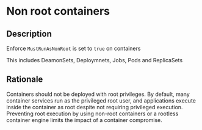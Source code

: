 # Non root containers

## Description

Enforce `MustRunAsNonRoot` is set to `true` on containers

This includes DeamonSets, Deploymnets, Jobs, Pods and ReplicaSets

## Rationale

Containers should not be deployed with root privileges. By default, many container services run as the privileged root user, and applications execute inside the container as root despite not requiring privileged execution. Preventing root execution by using non-root containers or a rootless container engine limits the impact of a container compromise.